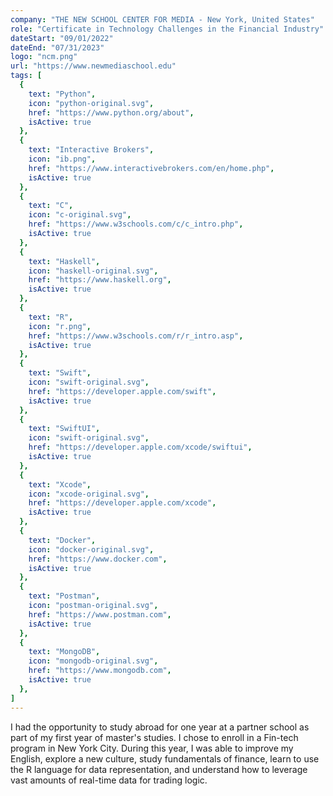 ```yaml
---
company: "THE NEW SCHOOL CENTER FOR MEDIA - New York, United States"
role: "Certificate in Technology Challenges in the Financial Industry"
dateStart: "09/01/2022"
dateEnd: "07/31/2023"
logo: "ncm.png"
url: "https://www.newmediaschool.edu"
tags: [
  {
    text: "Python", 
    icon: "python-original.svg",
    href: "https://www.python.org/about",
    isActive: true
  },
  {
    text: "Interactive Brokers", 
    icon: "ib.png",
    href: "https://www.interactivebrokers.com/en/home.php",
    isActive: true
  },
  { 
    text: "C", 
    icon: "c-original.svg", 
    href: "https://www.w3schools.com/c/c_intro.php",
    isActive: true
  },
  { 
    text: "Haskell", 
    icon: "haskell-original.svg", 
    href: "https://www.haskell.org",
    isActive: true
  },
  { 
    text: "R", 
    icon: "r.png", 
    href: "https://www.w3schools.com/r/r_intro.asp",
    isActive: true
  },
  { 
    text: "Swift", 
    icon: "swift-original.svg", 
    href: "https://developer.apple.com/swift",
    isActive: true
  },
  { 
    text: "SwiftUI", 
    icon: "swift-original.svg", 
    href: "https://developer.apple.com/xcode/swiftui",
    isActive: true
  },
  { 
    text: "Xcode", 
    icon: "xcode-original.svg", 
    href: "https://developer.apple.com/xcode",
    isActive: true
  },
  { 
    text: "Docker", 
    icon: "docker-original.svg", 
    href: "https://www.docker.com",
    isActive: true
  },
  { 
    text: "Postman", 
    icon: "postman-original.svg", 
    href: "https://www.postman.com",
    isActive: true
  },
  { 
    text: "MongoDB", 
    icon: "mongodb-original.svg", 
    href: "https://www.mongodb.com",
    isActive: true
  },
]
---
```


I had the opportunity to study abroad for one year at a partner school as part of my first year of master's studies. I chose to enroll in a Fin-tech program in New York City. During this year, I was able to improve my English, explore a new culture, study fundamentals of finance, learn to use the R language for data representation, and understand how to leverage vast amounts of real-time data for trading logic.